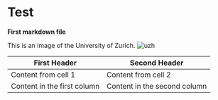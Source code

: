 # Test

**First markdown file** 

This is an image of the University of Zurich. ![uzh](https://www.isc.uzh.ch/dam/jcr:806afaca-b518-4289-9e9d-af25dea2ed0b/Hauptgebaeude_0125_klein_©Frank_Bruederli.jpg)  

First Header | Second Header
------------ | -------------
Content from cell 1 | Content from cell 2
Content in the first column | Content in the second column
